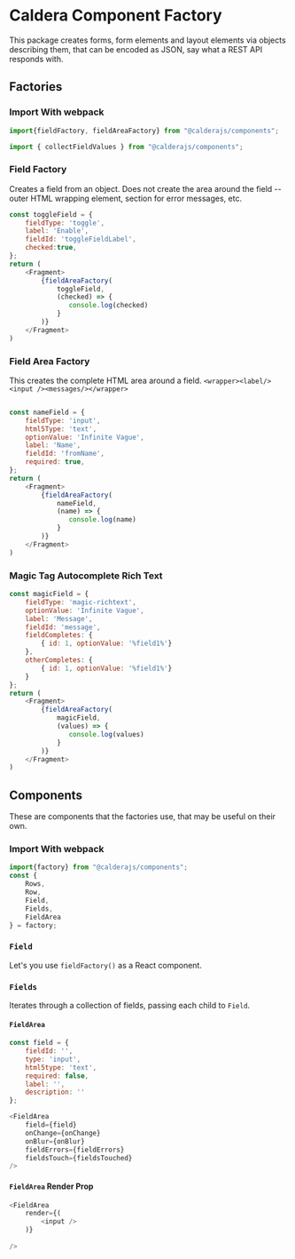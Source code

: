 # Caldera Component Factory

This package creates forms, form elements and layout elements via objects describing them, that can be encoded as JSON, say what a REST API responds with.



##  Factories


### Import With webpack
```js
import{fieldFactory, fieldAreaFactory} from "@calderajs/components";

import { collectFieldValues } from "@calderajs/components";

```

### Field Factory
Creates a field from an object. Does not create the area around the field -- outer HTML wrapping element, section for error messages, etc.

```js
const toggleField = {
	fieldType: 'toggle',
	label: 'Enable',
	fieldId: 'toggleFieldLabel',
	checked:true,
};
return (
    <Fragment>
        {fieldAreaFactory(
            toggleField,
            (checked) => {
               console.log(checked)
            }
        )}
    </Fragment>
)
```


### Field Area Factory
This creates the complete HTML area around a field. `<wrapper><label/><input /><messages/></wrapper>`

```js

const nameField = {
    fieldType: 'input',
    html5Type: 'text',
    optionValue: 'Infinite Vague',
    label: 'Name',
    fieldId: 'fromName',
    required: true,
};
return (
    <Fragment>
        {fieldAreaFactory(
            nameField,
            (name) => {
               console.log(name)
            }
        )}
    </Fragment>
)
```

### Magic Tag Autocomplete Rich Text
```js
const magicField = {
    fieldType: 'magic-richtext',
    optionValue: 'Infinite Vague',
    label: 'Message',
    fieldId: 'message',
    fieldCompletes: {
        { id: 1, optionValue: '%field1%'}	
    },
    otherCompletes: {
        { id: 1, optionValue: '%field1%'}	
    }
};
return (
    <Fragment>
        {fieldAreaFactory(
            magicField,
            (values) => {
               console.log(values)
            }
        )}
    </Fragment>
)
```

## Components
These are components that the factories use, that may be useful on their own.

### Import With webpack
```js
import{factory} from "@calderajs/components";
const { 
	Rows,
	Row, 
	Field,
	Fields,
	FieldArea
} = factory;
```
### `Field`
Let's you use `fieldFactory()` as a React component.

### `Fields`
Iterates through a collection of fields, passing each child to `Field`.

#### `FieldArea`

```js
const field = {
    fieldId: '',
    type: 'input',
    html5type: 'text',
    required: false,
    label: '',
    description: ''
};

<FieldArea
    field={field}
    onChange={onChange}
    onBlur={onBlur}
    fieldErrors={fieldErrors}
    fieldsTouch={fieldsTouched}
/>
```

#### `FieldArea` Render Prop

```js
<FieldArea
    render={(
    	<input />
    )}
   
/>
```





